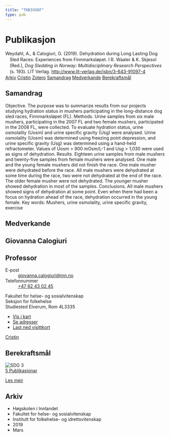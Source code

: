 ```yaml
---
title: "TKB3VGDF"
type: pub
---
```

<h1>Publikasjon</h1>
<article id="csl-bib-container-TKB3VGDF" class="csl-bib-container">
  <div class="csl-bib-body" style="line-height: 1.35; padding-left: 1em; text-indent:-1em;">
  <div class="csl-entry">Weydahl, A., &amp; Calogiuri, G. (2019). Dehydration during Long Lasting Dog Sled Races: Experiences from Finnmarksl&#xF8;pet. I R. Waaler &amp; K. Skjesol (Red.), <i>Dog Sledding in Norway: Multidisciplinary Research Perspectives</i> (s. 193). LIT Verlag. <a href="http://www.lit-verlag.de/isbn/3-643-91097-4">http://www.lit-verlag.de/isbn/3-643-91097-4</a></div>
</div>
  <div class="csl-bib-buttons">
    <a href="#taxonomy-article-TKB3VGDF" class="csl-bib-button">Arkiv</a>
    <a href="https://app.cristin.no/results/show.jsf?id=1687320" alt="Cristin URL" class="csl-bib-button">Cristin</a>
    <a href="http://zotero.org/groups/5402882/items/TKB3VGDF" alt="Zotero URL" class="csl-bib-button">Zotero</a>
    <a href="#abstract-article-TKB3VGDF" class="csl-bib-button">Samandrag</a>
    <a href="#contributors-article-TKB3VGDF" class="csl-bib-button">Medverkande</a>
    <a href="#sdg-article-TKB3VGDF" class="csl-bib-button">Berekraftsmål</a>
  </div>
  <div id="csl-bib-meta-container-TKB3VGDF"></div>
</article>
<div id="csl-bib-meta-TKB3VGDF" class="csl-bib-meta">
  <article id="abstract-article-TKB3VGDF" class="abstract-article">
    <h1>Samandrag</h1>
    Objective. The purpose was to summarize results from our projects studying hydration status in mushers participating in the long-distance dog sled races, Finnmarksløpet (FL). Methods. Urine samples from six male mushers, participating in the 2007 FL and two female mushers, participated in the 2008 FL, were collected. To evaluate hydration status, urine osmolality (Uosm) and urine specific gravity (Usg) were analysed. Urine osmolality (Uosm) was determined using freezing point depression, and urine specific gravity (Usg) was determined using a hand-held refractometer. Values of Uosm &gt; 900 mOsm/L-1 and Usg &gt; 1,030 were used as signs of dehydration. Results. Eighteen urine samples from male mushers and twenty-five samples from female mushers were analysed. One male and the young female mushers did not finish the race. One male musher were dehydrated before the race. All male mushers were dehydrated at some time during the race, two were not dehydrated at the end of the race. The older female musher were not dehydrated. The younger musher showed dehydration in most of the samples. Conclusions. All male mushers showed signs of dehydration at some point. Even when there had been a focus on hydration ahead of the race, dehydration occurred in the young female. Key words: Mushers, urine osmolality, urine specific gravity, exercise
  </article>
  <article id="contributors-article-TKB3VGDF" class="contributors-article">
    <h1>Medverkande</h1>
    <div class="personas"> <div class="vrtx-hinn-person-card"> <div class="photo"> <i class="lar la-user-circle missing-person"></i> </div> <div class="info"> <hgroup><h1>Giovanna Calogiuri</h1> <h2>Professor</h2> </hgroup><dl> <dt>E-post</dt> <dd> <a href="mailto:giovanna.calogiuri@inn.no">giovanna.calogiuri@inn.no</a> </dd> <dt>Telefonnummer</dt> <dd><a href="tel:+4762430245"> +47 62 43 02 45 </a></dd> </dl> <p> Fakultet for helse- og sosialvitenskap<br> Seksjon for folkehelse<br> Studiested Elverum, Rom 4L3335 </p> <ul class="vrtx-hinn-links"> <li><a href="https://www.google.com/maps?q=60.88177,11.53669">Vis i kart</a></li> <li><a href="https://www.inn.no/finn-en-ansatt/giovanna-calogiuri.html#vrtx-hinn-addresses">Se adresser</a></li> <li><a href="https://www.inn.no/finn-en-ansatt/giovanna-calogiuri.html?vrtx=vcf">Last ned visittkort</a></li> </ul> </div> </div> <a href="https://app.cristin.no/persons/show.jsf?id=358086" alt="Cristin URL" class="personas-cristin">Cristin</a> </div>
  </article>
  <article id="sdg-article-TKB3VGDF" class="sdg-article">
    <h1>Berekraftsmål</h1>
    <div class="sdg-container"><div id="sdg3" class="sdg"> <img src="{{< params subfolder >}}images/sdg/sdg03_no.png" class="image" alt="SDG 3"> <div class="sdg-overlay"> <a href="{{< params subfolder >}}no/archive/?sdg=3#archive" class="sdg-publication-count"><span>5</span> Publikasjonar</a> <p><a href="NA" class="sdg-read-more">Les meir</a></p> </div> </div></div>
  </article>
  <article id="taxonomy-article-TKB3VGDF" class="taxonomy-article">
    <h1>Arkiv</h1>
    <ul>
      <li>Høgskolen i Innlandet</li>
      <li>Fakultet for helse- og sosialvitenskap</li>
      <li>Institutt for folkehelse- og idrettsvitenskap</li>
      <li>2019</li>
      <li>Mars</li>
    </ul>
  </article>
</div>
